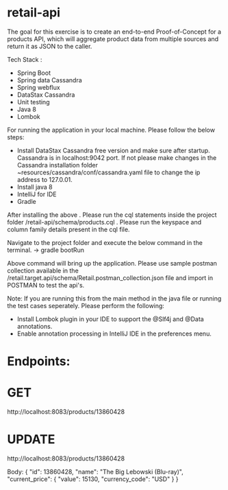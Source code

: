 # retail-api

The goal for this exercise is to create an end-to-end Proof-of-Concept for a products API, which will aggregate product
data from multiple sources and return it as JSON to the caller.

Tech Stack :

- Spring Boot
- Spring data Cassandra
- Spring webflux
- DataStax Cassandra
- Unit testing
- Java 8
- Lombok

For running the application in your local machine. Please follow the below steps:

- Install DataStax Cassandra free version and make sure after startup. Cassandra is in localhost:9042 port. If not
  please make changes in the Cassandra installation folder ~resources/cassandra/conf/cassandra.yaml file to change
  the ip address to 127.0.01.
- Install java 8
- IntelliJ for IDE
- Gradle

After installing the above . Please run the cql statements inside the project folder /retail-api/schema/products.cql .
Please run the keyspace and column family details present in the cql file.

Navigate to the project folder and execute the below command in the terminal. -> gradle bootRun

Above command will bring up the application. Please use sample postman collection available in the
/retail.target.api/schema/Retail.postman_collection.json file and import in POSTMAN to test the api's.

Note:
If you are running this from the main method in the java file or running the test cases seperately. Please perform the
following:

- Install Lombok plugin in your IDE to support the @Slf4j and @Data annotations.
- Enable annotation processing in IntelliJ IDE in the preferences menu.

# Endpoints:

# GET

http://localhost:8083/products/13860428

# UPDATE

http://localhost:8083/products/13860428

Body:
{
"id": 13860428,
"name": "The Big Lebowski (Blu-ray)",
"current_price": {
"value": 15130,
"currency_code": "USD"
} }
